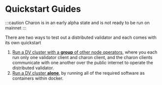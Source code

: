 # Quickstart Guides

:::caution
Charon is in an early alpha state and is not ready to be run on mainnet
:::

There are two ways to test out a distributed validator and each comes with its own quickstart
1. [Run a DV cluster with a **group** of other node operators](./group/index.md), where you each run only one validator client and charon client, and the charon clients communicate with one another over the public internet to operate the distributed validator.
2. [Run a DV cluster **alone**](./quickstart-alone.md), by running all of the required software as containers within docker.